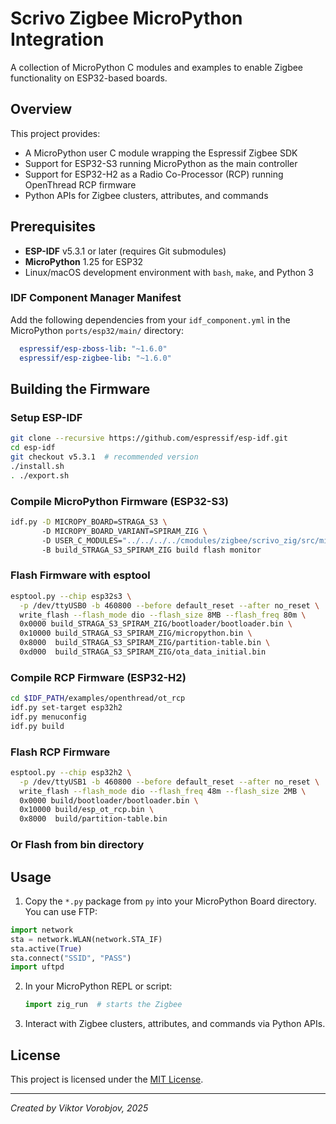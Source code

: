 # Scrivo Zigbee MicroPython Integration

A collection of MicroPython C modules and examples to enable Zigbee functionality on ESP32-based boards.

## Overview

This project provides:

- A MicroPython user C module wrapping the Espressif Zigbee SDK
- Support for ESP32-S3 running MicroPython as the main controller
- Support for ESP32-H2 as a Radio Co-Processor (RCP) running OpenThread RCP firmware
- Python APIs for Zigbee clusters, attributes, and commands

## Prerequisites

- **ESP-IDF** v5.3.1 or later (requires Git submodules)
- **MicroPython** 1.25 for ESP32
- Linux/macOS development environment with `bash`, `make`, and Python 3

### IDF Component Manager Manifest

Add the following dependencies from your `idf_component.yml` in the MicroPython `ports/esp32/main/` directory:

```yaml
  espressif/esp-zboss-lib: "~1.6.0"
  espressif/esp-zigbee-lib: "~1.6.0"

```

## Building the Firmware

### Setup ESP-IDF

```bash
git clone --recursive https://github.com/espressif/esp-idf.git
cd esp-idf
git checkout v5.3.1  # recommended version
./install.sh
. ./export.sh
```

### Compile MicroPython Firmware (ESP32-S3)

```bash
idf.py -D MICROPY_BOARD=STRAGA_S3 \ 
       -D MICROPY_BOARD_VARIANT=SPIRAM_ZIG \ 
       -D USER_C_MODULES="../../../../cmodules/zigbee/scrivo_zig/src/micropython.cmake" \ 
       -B build_STRAGA_S3_SPIRAM_ZIG build flash monitor
```

### Flash Firmware with esptool

```bash
esptool.py --chip esp32s3 \
  -p /dev/ttyUSB0 -b 460800 --before default_reset --after no_reset \
  write_flash --flash_mode dio --flash_size 8MB --flash_freq 80m \
  0x0000 build_STRAGA_S3_SPIRAM_ZIG/bootloader/bootloader.bin \
  0x10000 build_STRAGA_S3_SPIRAM_ZIG/micropython.bin \
  0x8000  build_STRAGA_S3_SPIRAM_ZIG/partition-table.bin \
  0xd000  build_STRAGA_S3_SPIRAM_ZIG/ota_data_initial.bin
```

### Compile RCP Firmware (ESP32-H2)

```bash
cd $IDF_PATH/examples/openthread/ot_rcp
idf.py set-target esp32h2
idf.py menuconfig
idf.py build
```

### Flash RCP Firmware

```bash
esptool.py --chip esp32h2 \
  -p /dev/ttyUSB1 -b 460800 --before default_reset --after no_reset \
  write_flash --flash_mode dio --flash_freq 48m --flash_size 2MB \
  0x0000 build/bootloader/bootloader.bin \
  0x10000 build/esp_ot_rcp.bin \
  0x8000  build/partition-table.bin
```

### Or Flash from bin directory

## Usage

1. Copy the `*.py` package from `py` into your MicroPython Board directory. 
You can use FTP:

```py
import network
sta = network.WLAN(network.STA_IF)
sta.active(True)
sta.connect("SSID", "PASS")
import uftpd
```

2. In your MicroPython REPL or script:
   ```python
   import zig_run  # starts the Zigbee

   ```
3. Interact with Zigbee clusters, attributes, and commands via Python APIs.



## License

This project is licensed under the [MIT License](LICENSE).

---
*Created by Viktor Vorobjov, 2025*